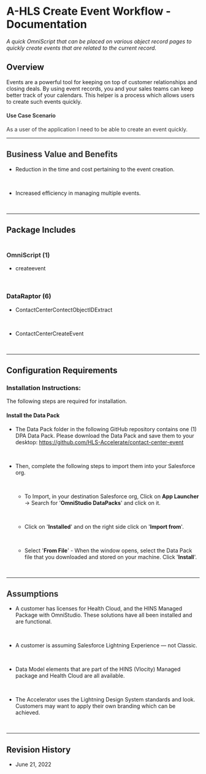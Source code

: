<body><h1 id='temp:C:MTX06283366747648e595668b93b'>A-HLS Create Event Workflow - Documentation </h1>

<i>A quick OmniScript that can be placed on various object record pages to quickly create events that are related to the current record.</i><br/>

<h2 id='temp:C:MTX49d4577c6edd4f6387d81f018'>Overview</h2>

Events are a powerful tool for keeping on top of customer relationships and closing deals. By using event records, you and your sales teams can keep better track of your calendars. This helper is a process which allows users to create such events quickly. <br/>

<h4 id='temp:C:MTX819a2cada6c64488a94696f30'><span style="color:#333333" textcolor="#333333">Use Case Scenario</span></h4>

<span style="color:#333333" textcolor="#333333">As a user of the application I need to be able to create an event quickly. </span><br/>

<hr style='width:100%'><h2 id='temp:C:MTXd5044fc681f34293b99dc895b'><span style="color:#333333" textcolor="#333333">Business Value and Benefits</span></h2>

<div style="" data-section-style='5' class=""><ul id='temp:C:MTX9ff20c7f52fc41d4908f503a5'><li id='temp:C:MTX2d1447a1e1db40bb9be9e037f' class='' value='1'>Reduction in the time and cost pertaining to the event creation. 

<br/></li><li id='temp:C:MTX590a1eda12564ab788a673e5a' class=''>Increased efficiency in managing multiple events. 

<br/></li></ul></div><hr style='width:100%'><h2 id='temp:C:MTX8d3a631a73b247c4872074aec'>Package Includes</h2>

<h3 id='temp:C:MTX7c6cf3505872452faa12dd2e3'><br><b><span style="color:#333333" textcolor="#333333">OmniScript (1)</span></b></h3>

<div style="" data-section-style='5' class=""><ul id='temp:C:MTX49d7c7db76e84626ba390df8e'><li id='temp:C:MTX6a5b3c525a8941358808b38f9' class='' value='1'><span style="color:#181818" textcolor="#181818">createevent</span>

<br/></li></ul></div><h3 id='temp:C:MTX7f539ca67acf41dc873e29ea6'><b>DataRaptor (6)</b></h3>

<div style="" data-section-style='5' class=""><ul id='temp:C:MTX970963cf42c44bf086ffc6677'><li id='temp:C:MTX98bde216ce104956b1c06b64f' class='' value='1'>ContactCenterContectObjectIDExtract

<br/></li><li id='temp:C:MTX839812508eb946c4bd28c0f9d' class=''>ContactCenterCreateEvent

<br/></li></ul></div><hr style='width:100%'><h2 id='temp:C:MTX370d4ce4e73e40cb95a81153f'>Configuration Requirements</h2>

<h3 id='temp:C:MTXb428138961894e2a81e47728e'>Installation Instructions:</h3>

The following steps are required for installation.<br/>

<h4 id='temp:C:MTXcbebc84edf5549ae8814afe09'>Install the Data Pack</h4>

<div style="" data-section-style='6' class=""><ul id='temp:C:MTX624734a9baab483596b2ffbd8'><li id='temp:C:MTX2d548441c4cd4e1cbc7501344' class='' value='1'>The Data Pack folder in the following GitHub repository contains one (1) DPA Data Pack. Please download the Data Pack and save them to your desktop: <a href="https://github.com/HLS-Accelerate/contact-center-event">https://github.com/HLS-Accelerate/contact-center-event</a>

<br/></li><li id='temp:C:MTXf630416a95664fae800401b6d' class='parent'>Then, complete the following steps to import them into your Salesforce org.

<br/></li><ul><li id='temp:C:MTXfdbb5a8c80eb4c03955d1364d' class=''>To Import, in your destination Salesforce org, Click on <b>App Launcher</b> → Search for '<b>OmniStudio DataPacks</b>' and click on it.

<br/></li><li id='temp:C:MTXa893d6bcec5f40fba49c87488' class=''>Click on '<b>Installed</b>' and on the right side click on '<b>Import from</b>'.

<br/></li><li id='temp:C:MTXd2452377b43a4615b3b3583f7' class=''>Select '<b>From File</b>' - When the window opens, select the Data Pack file that you downloaded and stored on your machine. Click '<b>Install</b>'.

<br/></li></ul></ul></div><hr style='width:100%'><h2 id='temp:C:MTX175e15e58fd4400e949a5ef76'><span style="color:#333333" textcolor="#333333">Assumptions</span></h2>

<div style="" data-section-style='5' class=""><ul id='temp:C:MTXe119b039904b4217810f4e4a6'><li id='temp:C:MTX630d746d1a7c48bfa9d4e3611' class='' value='1'>A customer has licenses for Health Cloud, and the HINS Managed Package with OmniStudio. These solutions have all been installed and are functional.

<br/></li><li id='temp:C:MTXb5a8af7c3cd74ea9aa9278bc0' class=''>A customer is assuming Salesforce Lightning Experience — not Classic.

<br/></li><li id='temp:C:MTXcbed4ea8f8ce436e860657d57' class=''>Data Model elements that are part of the HINS (Vlocity) Managed package and Health Cloud are all available.

<br/></li><li id='temp:C:MTX4cfb6c1b89034f08ae6565715' class=''>The Accelerator uses the Lightning Design System standards and look. Customers may want to apply their own branding which can be achieved. 

<br/></li></ul></div><hr style='width:100%'><h2 id='temp:C:MTX58ad772f6416491c989ae82ef'>Revision History</h2>

<div style="" data-section-style='5' class=""><ul id='temp:C:MTXfdcd36fa84ac4b76a842a52dd'><li id='temp:C:MTX3259488fd4f742f0a5bb63812' class='' value='1'>June 21, 2022 

<br/></li></ul></ul></div></body>
